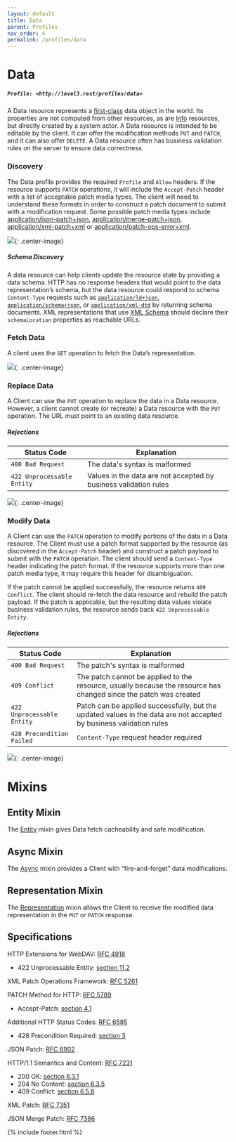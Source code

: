 ```yaml
---
layout: default
title: Data
parent: Profiles
nav_order: 4
permalink: /profiles/data
---
```

# Data

##### `Profile: <http://level3.rest/profiles/data>`

A Data resource represents a [first-class](https://en.wikipedia.org/wiki/First-class_citizen) data object in the world. Its properties are not computed from other resources, as are [Info](info.md) resources, but directly created by a system actor. A Data resource is intended to be editable by the client. It can offer the modification methods `PUT` and `PATCH`, and it can also offer `DELETE`. A Data resource often has business validation rules on the server to ensure data correctness.

### Discovery

The Data profile provides the required `Profile` and `Allow` headers. If the resource supports `PATCH` operations, it will include the `Accept-Patch` header with a list of acceptable patch media types. The client will need to understand these formats in order to construct a patch document to submit with a modification request. Some possible patch media types include [application/json-patch+json](https://tools.ietf.org/html/rfc6902), [application/merge-patch+json](https://tools.ietf.org/html/rfc7386), [application/xml-patch+xml](https://tools.ietf.org/html/rfc7351) or [application/patch-ops-error+xml](https://tools.ietf.org/html/rfc5261).

![](data/discovery.svg){: .center-image}

##### Schema Discovery

A data resource can help clients update the resource state by providing a data schema. HTTP has no response headers that would point to the data representation’s schema, but the data resource could respond to schema `Content-Type` requests such as [`application/ld+json`](https://json-ld.org), [`application/schema+json`](https://json-schema.org/latest/json-schema-core.html), or [`application/xml-dtd`](https://www.w3.org/2006/02/son-of-3023/draft-murata-kohn-lilley-xml-04.html) by returning schema documents. XML representations that use [XML Schema](https://www.w3.org/standards/xml/schema) should declare their `schemaLocation` properties as reachable URLs.

### Fetch Data

A client uses the  `GET` operation to fetch the Data’s representation.

![](data/fetch.svg){: .center-image}

### Replace Data

A Client can use the `PUT` operation to replace the data in a Data resource. However, a client cannot create (or recreate) a Data resource with the `PUT` operation. The URL must point to an existing data resource.

##### Rejections

| Status Code                | Explanation                                                  |
| -------------------------- | ------------------------------------------------------------ |
| `400 Bad Request`          | The data's syntax is malformed                               |
| `422 Unprocessable Entity` | Values in the data are not accepted by business validation rules |

![](data/replace.svg){: .center-image}

### Modify Data

A Client can use the `PATCH` operation to modify portions of the data in a Data resource. The Client must use a patch format supported by the resource (as discovered in the `Accept-Patch` header) and construct a patch payload to submit with the `PATCH` operation. The client should send a `Content-Type` header indicating the patch format. If the resource supports more than one patch media type, it may require this header for disambiguation.

If the patch cannot be applied successfully, the resource returns `409 Conflict`. The client should re-fetch the data resource and rebuild the patch payload. If the patch is applicable, but the resulting data values violate business validation rules, the resource sends back `422 Unprocessable Entity`.

##### Rejections

| Status Code                | Explanation                                                  |
| -------------------------- | ------------------------------------------------------------ |
| `400 Bad Request`          | The patch's syntax is malformed                              |
| `409 Conflict `            | The patch cannot be applied to the resource, usually because the resource has changed since the patch was created |
| `422 Unprocessable Entity` | Patch can be applied successfully, but the updated values in the data are not accepted by business validation rules |
| `428 Precondition Failed`  | `Content-Type` request header required                       |

![](data/modify.svg){: .center-image}

# Mixins

## Entity Mixin

The [Entity](entity.md) mixin gives Data fetch cacheability and safe modification.

## Async Mixin

The [Async](async.md) mixin provides a Client with “fire-and-forget” data modifications.

## Representation Mixin

The [Representation](representation.md) mixin allows the Client to receive the modified data representation in the `PUT` or `PATCH` response.

## Specifications

HTTP Extensions for WebDAV: [RFC 4918](https://tools.ietf.org/html/rfc4918)

- 422 Unprocessable Entity: [section 11.2](https://tools.ietf.org/html/rfc4918#section-11.2)

XML Patch Operations Framework: [RFC 5261](https://tools.ietf.org/html/rfc5261)

PATCH Method for HTTP: [RFC 5789](https://tools.ietf.org/html/rfc5789)

- Accept-Patch: [section 4.1](https://tools.ietf.org/html/rfc5789#section-4.1)

Additional HTTP Status Codes: [RFC 6585](https://tools.ietf.org/html/rfc6585)

- 428 Precondition Required: [section 3](https://tools.ietf.org/html/rfc6585#section-3)

JSON Patch: [RFC 6902](https://tools.ietf.org/html/rfc6902)

HTTP/1.1 Semantics and Content: [RFC 7231](https://tools.ietf.org/html/rfc7231)

- 200 OK: [section 6.3.1](https://tools.ietf.org/html/rfc7231#section-6.3.1)
- 204 No Content: [section 6.3.5](https://tools.ietf.org/html/rfc7231#section-6.3.5)
- 409 Conflict: [section 6.5.8](https://tools.ietf.org/html/rfc7231#section-6.5.8)

XML Patch: [RFC 7351](https://tools.ietf.org/html/rfc7351)

JSON Merge Patch: [RFC 7386](https://tools.ietf.org/html/rfc7386)

{% include footer.html %}

